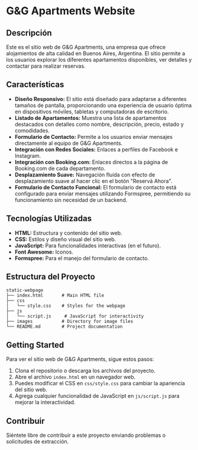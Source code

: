# G&G Apartments Website

## Descripción

Este es el sitio web de G&G Apartments, una empresa que ofrece alojamientos de alta calidad en Buenos Aires, Argentina. El sitio permite a los usuarios explorar los diferentes apartamentos disponibles, ver detalles y contactar para realizar reservas.

## Características

*   **Diseño Responsivo:** El sitio está diseñado para adaptarse a diferentes tamaños de pantalla, proporcionando una experiencia de usuario óptima en dispositivos móviles, tabletas y computadoras de escritorio.
*   **Listado de Apartamentos:** Muestra una lista de apartamentos destacados con detalles como nombre, descripción, precio, estado y comodidades.
*   **Formulario de Contacto:** Permite a los usuarios enviar mensajes directamente al equipo de G&G Apartments.
*   **Integración con Redes Sociales:** Enlaces a perfiles de Facebook e Instagram.
*   **Integración con Booking.com:** Enlaces directos a la página de Booking.com de cada departamento.
*   **Desplazamiento Suave:** Navegación fluida con efecto de desplazamiento suave al hacer clic en el botón "Reservá Ahora".
*   **Formulario de Contacto Funcional:** El formulario de contacto está configurado para enviar mensajes utilizando Formspree, permitiendo su funcionamiento sin necesidad de un backend.

## Tecnologías Utilizadas

*   **HTML:** Estructura y contenido del sitio web.
*   **CSS:** Estilos y diseño visual del sitio web.
*   **JavaScript:** Para funcionalidades interactivas (en el futuro).
*   **Font Awesome:** Iconos.
*   **Formspree:** Para el manejo del formulario de contacto.

## Estructura del Proyecto

```
static-webpage
├── index.html       # Main HTML file
├── css
│   └── style.css    # Styles for the webpage
├── js
│   └── script.js     # JavaScript for interactivity
├── images           # Directory for image files
└── README.md        # Project documentation
```

## Getting Started

Para ver el sitio web de G&G Apartments, sigue estos pasos:

1. Clona el repositorio o descarga los archivos del proyecto.
2. Abre el archivo `index.html` en un navegador web.
3. Puedes modificar el CSS en `css/style.css` para cambiar la apariencia del sitio web.
4. Agrega cualquier funcionalidad de JavaScript en `js/script.js` para mejorar la interactividad.

## Contribuir

Siéntete libre de contribuir a este proyecto enviando problemas o solicitudes de extracción.